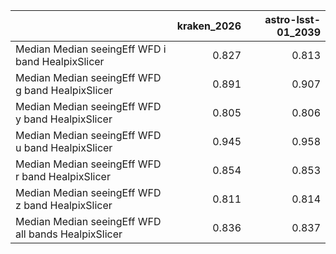 |                                                     |   kraken_2026 |   astro-lsst-01_2039 |
|:----------------------------------------------------|--------------:|---------------------:|
| Median Median seeingEff WFD i band HealpixSlicer    |         0.827 |                0.813 |
| Median Median seeingEff WFD g band HealpixSlicer    |         0.891 |                0.907 |
| Median Median seeingEff WFD y band HealpixSlicer    |         0.805 |                0.806 |
| Median Median seeingEff WFD u band HealpixSlicer    |         0.945 |                0.958 |
| Median Median seeingEff WFD r band HealpixSlicer    |         0.854 |                0.853 |
| Median Median seeingEff WFD z band HealpixSlicer    |         0.811 |                0.814 |
| Median Median seeingEff WFD all bands HealpixSlicer |         0.836 |                0.837 |

